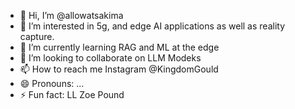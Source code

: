 - 👋 Hi, I’m @allowatsakima
- 👀 I’m interested in 5g, and edge AI applications as well as reality capture. 
- 🌱 I’m currently learning RAG and ML at the edge 
- 💞️ I’m looking to collaborate on LLM Modeks
- 📫 How to reach me Instagram @KingdomGould
- 😄 Pronouns: ...
- ⚡ Fun fact: LL Zoe Pound

<!---
allowatsakima/allowatsakima is a ✨ special ✨ repository because its `README.md` (this file) appears on your GitHub profile.
You can click the Preview link to take a look at your changes.
--->
